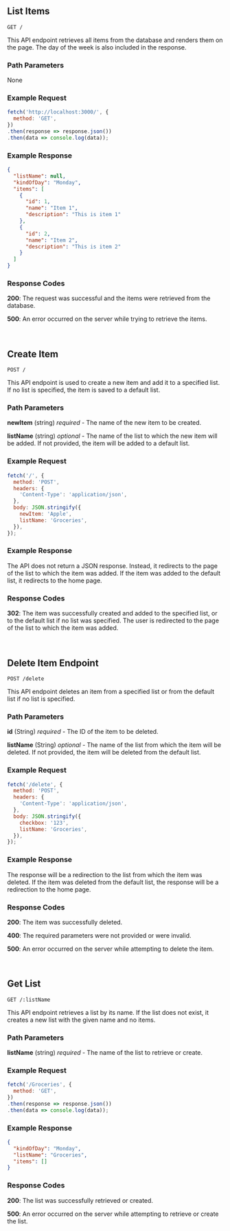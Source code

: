 ## List Items

```
GET /
```

This API endpoint retrieves all items from the database and renders them on the page. The day of the week is also included in the response.

### Path Parameters

None

### Example Request

```javascript
fetch('http://localhost:3000/', {
  method: 'GET',
})
.then(response => response.json())
.then(data => console.log(data));
```

### Example Response

```json
{
  "listName": null,
  "kindOfDay": "Monday",
  "items": [
    {
      "id": 1,
      "name": "Item 1",
      "description": "This is item 1"
    },
    {
      "id": 2,
      "name": "Item 2",
      "description": "This is item 2"
    }
  ]
}
```

### Response Codes

**200**: The request was successful and the items were retrieved from the database.

**500**: An error occurred on the server while trying to retrieve the items.

<br />

## Create Item

```
POST /
```

This API endpoint is used to create a new item and add it to a specified list. If no list is specified, the item is saved to a default list.

### Path Parameters

**newItem** (string) *required* - The name of the new item to be created.

**listName** (string) *optional* - The name of the list to which the new item will be added. If not provided, the item will be added to a default list.

### Example Request

```javascript
fetch('/', {
  method: 'POST',
  headers: {
    'Content-Type': 'application/json',
  },
  body: JSON.stringify({
    newItem: 'Apple',
    listName: 'Groceries',
  }),
});
```

### Example Response

The API does not return a JSON response. Instead, it redirects to the page of the list to which the item was added. If the item was added to the default list, it redirects to the home page.

### Response Codes

**302**: The item was successfully created and added to the specified list, or to the default list if no list was specified. The user is redirected to the page of the list to which the item was added.

<br />

## Delete Item Endpoint

```
POST /delete
```

This API endpoint deletes an item from a specified list or from the default list if no list is specified.

### Path Parameters

**id** (String) *required* - The ID of the item to be deleted.

**listName** (String) *optional* - The name of the list from which the item will be deleted. If not provided, the item will be deleted from the default list.

### Example Request

```javascript
fetch('/delete', {
  method: 'POST',
  headers: {
    'Content-Type': 'application/json',
  },
  body: JSON.stringify({
    checkbox: '123',
    listName: 'Groceries',
  }),
});
```

### Example Response

The response will be a redirection to the list from which the item was deleted. If the item was deleted from the default list, the response will be a redirection to the home page.

### Response Codes

**200**: The item was successfully deleted.

**400**: The required parameters were not provided or were invalid.

**500**: An error occurred on the server while attempting to delete the item.

<br />

## Get List

```
GET /:listName
```

This API endpoint retrieves a list by its name. If the list does not exist, it creates a new list with the given name and no items.

### Path Parameters

**listName** (string) *required* - The name of the list to retrieve or create.

### Example Request

```javascript
fetch('/Groceries', {
  method: 'GET',
})
.then(response => response.json())
.then(data => console.log(data));
```

### Example Response

```json
{
  "kindOfDay": "Monday",
  "listName": "Groceries",
  "items": []
}
```

### Response Codes

**200**: The list was successfully retrieved or created.

**500**: An error occurred on the server while attempting to retrieve or create the list.

<br />


